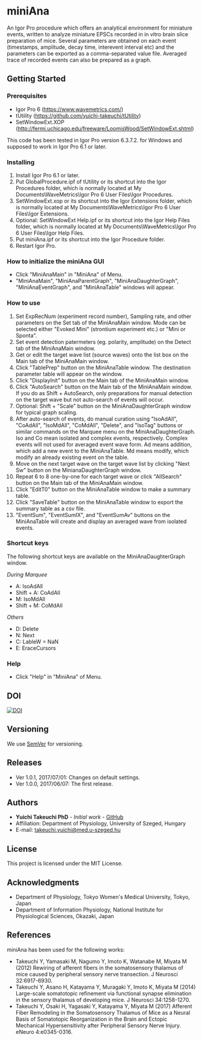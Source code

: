 # miniAna
An Igor Pro procedure which offers an analytical environment for miniature events, written to analyze miniature EPSCs recorded in in vitro brain slice preparation of mice. Several parameters are obtained on each event (timestamps, amplitude, decay time, interevent interval etc) and the parameters can be exported as a comma-separated value file. Averaged trace of recorded events can also be prepared as a graph.

## Getting Started

### Prerequisites
* Igor Pro 6 (https://www.wavemetrics.com/)
* tUtility (https://github.com/yuichi-takeuchi/tUtility)
* SetWindowExt.XOP (http://fermi.uchicago.edu/freeware/LoomisWood/SetWindowExt.shtml)

This code has been tested in Igor Pro version 6.3.7.2. for Windows and supposed to work in Igor Pro 6.1 or later.

### Installing
1. Install Igor Pro 6.1 or later.
2. Put GlobalProcedure.ipf of tUtility or its shortcut into the Igor Procedures folder, which is normally located at My Documents\WaveMetrics\Igor Pro 6 User Files\Igor Procedures.
3. SetWindowExt.xop or its shortcut into the Igor Extensions folder, which is normally located at My Documents\WaveMetrics\Igor Pro 6 User Files\Igor Extensions.
4. Optional: SetWindowExt Help.ipf or its shortcut into the Igor Help Files folder, which is normally located at My Documents\WaveMetrics\Igor Pro 6 User Files\Igor Help Files.
5. Put miniAna.ipf or its shortcut into the Igor Procedure folder.
6. Restart Igor Pro.

### How to initialize the miniAna GUI
* Click "MiniAnaMain" in "MiniAna" of Menu.
* "MiniAnaMain", "MiniAnaParentGraph", "MiniAnaDaughterGraph", "MiniAnaEventGraph", and "MiniAnaTable" windows will appear.

### How to use
1. Set ExpRecNum (experiment record number), Sampling rate, and other parameters on the Set tab of the MiniAnaMain window. Mode can be selected either "Evoked Mini" (strontium experiment etc.) or "Mini or Sponta".
2. Set event detection patermeters (eg. polarity, amplitude) on the Detect tab of the MiniAnaMain window.
3. Get or edit the target wave list (source waves) onto the list box on the Main tab of the MiniAnaMain window.
4. Click "TablePrep" button on the MiniAnaTable window. The destination parameter table will appear on the window.
5. Click "DisplayInit" button on the Main tab of the MiniAnaMain window.
6. Click "AutoSearch" button on the Main tab of the MiniAnaMain window. If you do as Shift + AutoSearch, only preparations for manual detection on the target wave but not auto-search of events will occur.
7. Optional: Shift + "Scale" button on the MiniAnaDaughterGraph window for typical graph scaling.
8. After auto-search of events, do manual curation using "IsoAdAll", "CoAdAll", "IsoMdAll", "CoMdAll", "Delete", and "IsoTag" buttons or similar commands on the Marquee menu on the MiniAnaDaughterGraph. Iso and Co mean isolated and complex events, respectively. Complex events will not used for averaged event wave form. Ad means addition, which add a new event to the MiniAnaTable. Md means modify, which modify an already existing event on the table.
9. Move on the next target wave on the target wave list by clicking "Next Sw" button on the MinianaDaughterGraph window. 
10. Repeat 6 to 8 one-by-one for each target wave or click "AllSearch" button on the Main tab of the MiniAnaMain window.
11. Click "EditT0" button on the MiniAnaTable window to make a summary table.
12. Click "SaveTable" button on the MiniAnaTable window to export the summary table as a csv file.
13. "EventSum", "EventSumIX", and "EventSumAv" buttons on the MiniAnaTable will create and display an averaged wave from isolated events.

### Shortcut keys
The following shortcut keys are available on the MiniAnaDaughterGraph window. 

*During Marquee*
* A: IsoAdAll
* Shift + A: CoAdAll
* M: IsoMdAll
* Shift + M: CoMdAll

*Others*
* D: Delete
* N: Next
* C: LableW = NaN
* E: EraceCursors

### Help
* Click "Help" in "MiniAna" of Menu.

## DOI
[![DOI](https://zenodo.org/badge/93521372.svg)](https://zenodo.org/badge/latestdoi/93521372)

## Versioning
We use [SemVer](http://semver.org/) for versioning.

## Releases
* Ver 1.0.1, 2017/07/01: Changes on default settings.
* Ver 1.0.0, 2017/06/07: The first release.

## Authors
* **Yuichi Takeuchi PhD** - *Initial work* - [GitHub](https://github.com/yuichi-takeuchi)
* Affiliation: Department of Physiology, University of Szeged, Hungary
* E-mail: takeuchi.yuichi@med.u-szeged.hu

## License
This project is licensed under the MIT License.

## Acknowledgments
* Department of Physiology, Tokyo Women's Medical University, Tokyo, Japan
* Department of Information Physiology, National Institute for Physiological Sciences, Okazaki, Japan

## References
miniAna has been used for the following works:
* Takeuchi Y, Yamasaki M, Nagumo Y, Imoto K, Watanabe M, Miyata M (2012) Rewiring of afferent fibers in the somatosensory thalamus of mice caused by peripheral sensory nerve transection. J Neurosci 32:6917-6930.
* Takeuchi Y, Asano H, Katayama Y, Muragaki Y, Imoto K, Miyata M (2014) Large-scale somatotopic refinement via functional synapse elimination in the sensory thalamus of developing mice. J Neurosci 34:1258-1270.
* Takeuchi Y, Osaki H, Yagasaki Y, Katayama Y, Miyata M (2017) Afferent Fiber Remodeling in the Somatosensory Thalamus of Mice as a Neural Basis of Somatotopic Reorganization in the Brain and Ectopic Mechanical Hypersensitivity after Peripheral Sensory Nerve Injury. eNeuro 4:e0345-0316.

